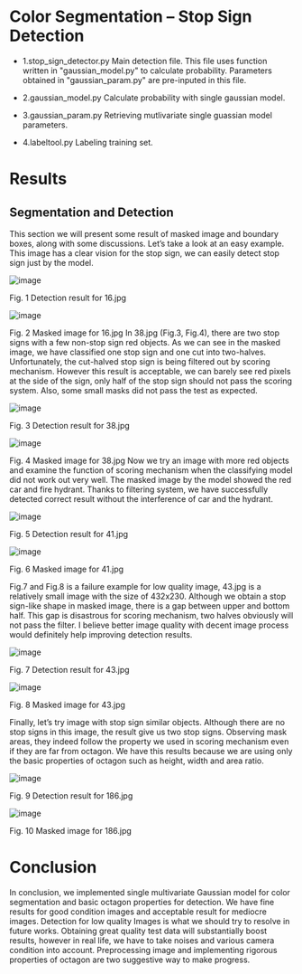 # Color Segmentation – Stop Sign Detection

- 1.stop_sign_detector.py
Main detection file.
This file uses function written in "gaussian_model.py" to calculate probability. Parameters obtained in "gaussian_param.py" are pre-inputed in this file.

- 2.gaussian_model.py
Calculate probability with single gaussian model.

- 3.gaussian_param.py
Retrieving mutlivariate single guassian model parameters.

- 4.labeltool.py
Labeling training set.

# Results

## Segmentation and Detection
This section we will present some result of masked image and boundary boxes, along with some discussions.
Let’s take a look at an easy example. This image has a clear vision for the stop sign, we can easily detect stop sign just by the model.
 
![image](https://github.com/davison0487/Color-Segmentation_Stop-Sign-Detection/blob/main/image/fig1.jpg) 

Fig. 1 Detection result for 16.jpg 

![image](https://github.com/davison0487/Color-Segmentation_Stop-Sign-Detection/blob/main/image/fig2.jpg)

Fig. 2 Masked image for 16.jpg
In 38.jpg (Fig.3, Fig.4), there are two stop signs with a few non-stop sign red objects. As we can see in the masked image, we have classified one stop sign and one cut into two-halves. Unfortunately, the cut-halved stop sign is being filtered out by scoring mechanism. However this result is acceptable, we can barely see red pixels at the side of the sign, only half of the stop sign should not pass the scoring system. Also, some small masks did not pass the test as expected.

![image](https://github.com/davison0487/Color-Segmentation_Stop-Sign-Detection/blob/main/image/fig3.png)

Fig. 3 Detection result for 38.jpg

![image](https://github.com/davison0487/Color-Segmentation_Stop-Sign-Detection/blob/main/image/fig4.png)

Fig. 4 Masked image for 38.jpg
Now we try an image with more red objects and examine the function of scoring mechanism when the classifying model did not work out very well. The masked image by the model showed the red car and fire hydrant. Thanks to filtering system, we have successfully detected correct result without the interference of car and the hydrant.
 
![image](https://github.com/davison0487/Color-Segmentation_Stop-Sign-Detection/blob/main/image/fig5.png)
 
Fig. 5 Detection result for 41.jpg
 
 ![image](https://github.com/davison0487/Color-Segmentation_Stop-Sign-Detection/blob/main/image/fig6.png)
 
Fig. 6 Masked image for 41.jpg

Fig.7 and Fig.8 is a failure example for low quality image, 43.jpg is a relatively small image with the size of 432x230. Although we obtain a stop sign-like shape in masked image, there is a gap between upper and bottom half. This gap is disastrous for scoring mechanism, two halves obviously will not pass the filter. I believe better image quality with decent image process would definitely help improving detection results.
 
 ![image](https://github.com/davison0487/Color-Segmentation_Stop-Sign-Detection/blob/main/image/fig7.png)
 
Fig. 7 Detection result for 43.jpg
 
 ![image](https://github.com/davison0487/Color-Segmentation_Stop-Sign-Detection/blob/main/image/fig8.png)
 
Fig. 8 Masked image for 43.jpg

Finally, let’s try image with stop sign similar objects. Although there are no stop signs in this image, the result give us two stop signs. Observing mask areas, they indeed follow the property we used in scoring mechanism even if they are far from octagon. We have this results because we are using only the basic properties of octagon such as height, width and area ratio.
 
 ![image](https://github.com/davison0487/Color-Segmentation_Stop-Sign-Detection/blob/main/image/fig9.png)
 
Fig. 9 Detection result for 186.jpg
 
 ![image](https://github.com/davison0487/Color-Segmentation_Stop-Sign-Detection/blob/main/image/fig10.png)
 
Fig. 10 Masked image for 186.jpg

# Conclusion
In conclusion, we implemented single multivariate Gaussian model for color segmentation and basic octagon properties for detection. We have fine results for good condition images and acceptable result for mediocre images. Detection for low quality Images is what we should try to resolve in future works. Obtaining great quality test data will substantially boost results, however in real life, we have to take noises and various camera condition into account. Preprocessing image and implementing rigorous properties of octagon are two suggestive way to make progress.
